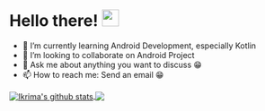 # Hello there! <img src="https://raw.githubusercontent.com/MartinHeinz/MartinHeinz/master/wave.gif" width="30px">

- 🌱 I’m currently learning Android Development, especially Kotlin
- 👯 I’m looking to collaborate on Android Project
- 💬 Ask me about anything you want to discuss :grin:
- 📫 How to reach me: Send an email :grin:


<a href="https://github.com/anuraghazra/github-readme-stats">
  <img align="center" src="https://github-readme-stats.anuraghazra1.vercel.app/api?username=ikrimaamanda&show_icons=true&include_all_commits=true&theme=radical" alt="Ikrima's github stats" />
</a>
<a href="https://github.com/anuraghazra/github-readme-stats">
  <!-- Change the `github-readme-stats.anuraghazra1.vercel.app` to `github-readme-stats.vercel.app`  -->
  <img align="center" src="https://github-readme-stats.anuraghazra1.vercel.app/api/top-langs/?username=ikrimaamanda&layout=compact&theme=radical" />
</a>

